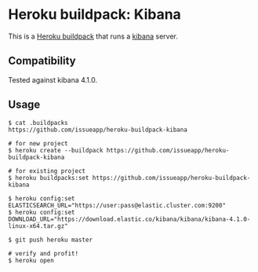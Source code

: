 Heroku buildpack: Kibana
========================

This is a [Heroku buildpack](http://devcenter.heroku.com/articles/buildpacks) that runs a [kibana](https://www.elastic.co/downloads/kibana) server.

Compatibility
-------------

Tested against kibana 4.1.0.

Usage
-----

    $ cat .buildpacks
    https://github.com/issueapp/heroku-buildpack-kibana

    # for new project
    $ heroku create --buildpack https://github.com/issueapp/heroku-buildpack-kibana

    # for existing project
    $ heroku buildpacks:set https://github.com/issueapp/heroku-buildpack-kibana

    $ heroku config:set ELASTICSEARCH_URL="https://user:pass@elastic.cluster.com:9200"
    $ heroku config:set DOWNLOAD_URL="https://download.elastic.co/kibana/kibana/kibana-4.1.0-linux-x64.tar.gz"

    $ git push heroku master

    # verify and profit!
    $ heroku open
